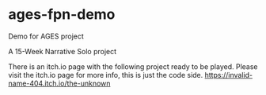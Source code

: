 # ages-fpn-demo
Demo for AGES project

A 15-Week Narrative Solo project

There is an itch.io page with the following project ready to be played.
Please visit the itch.io page for more info, this is just the code side.
https://invalid-name-404.itch.io/the-unknown
